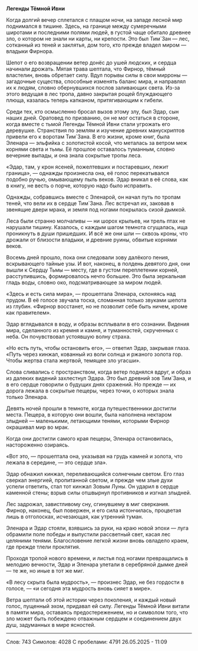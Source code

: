 **Легенды Тёмной Ивни** 

Когда долгий вечер сплетался с плащом ночи, на западе лесной мир поднимался в тишине. Здесь, на границе между сумеречными широтами и последними полями людей, в густой чаще обитало древнее зло, о котором не знали ни карты, ни крепости. Это был Тим`Зан — лес, сотканный из теней и заклятья, дом того, кто прежде владел миром — владыки Фирнора.

Шепот о его возвращении ветер донёс до ушей людских, и сердца начинали дрожать. Мятая трава шептала, что Фирнор, тёмный властелин, вновь обретает силу. Вдул порывы силы в свои мирроны — загадочные существа, способные изменять баланс мира, и направлял их к людям, словно обернувшихся послов заливающих света. Из-за этого ведущая в лес тропа, давно закрытая рощей блуждающего плюща, казалась теперь капканом, притягивающим к гибели.

Среди тех, кто осмысленно бросал вызов этому злу, был Эдар, сын наших дней. Оратовед по призванию, он не мог остаться в стороне, когда вместе с тьмой Легенды Тёмной Ивни стали угрожать его деревушке. Странствия по землям и изучение древних манускриптов привели его к воротам Тим`Зана. В его жизни, кроме книг, была Эленара — эльфийка с золотистой косой, что металась за ветром меж корнями света и тьмы. Её прошлое оставалось туманным, словно вечерние выпады, и она знала сокрытые тропы леса.

«Эдар, там, у крон ясеней, пожелтевших и постаревших, лежит граница», — однажды произнесла она, её голос перекатывался подобно ручью, омывающему пыль веков. Эдар вникал в её слова, как в книгу, не весть о порче, которую надо было исправить.

Однажды, собравшись вместе с Эленарой, он начал путь по тропам теней, что вели их в сердце Тим`Зана. Лес встречал их, заковав в звенящие двери мрака, и земля под ногами покрылась сизой дымкой.

Леса были странно молчаливы — ни шорох крыльев, ни трель птах не нарушали тишину. Казалось, с каждым шагом темнота сгущалась, ища проникнуть в души пришедших. И всё же они шли — сквозь кроны, что дрожали от близости владыки, и древние руины, обвитые корнями веков.

Восемь дней прошло, пока они следовали зову далёкого пения, вскрывающего тайные узы. И вот, наконец, в полдень девятого дня, они вышли к Сердцу Тьмы — месту, где в густом переплетении корней, расступившись, формировалось нечто большее. Это была зеркальная гладь воды, словно око, подсматривающее за миром людей.

«Здесь и есть сила мира», — прошептала Эленара, склоняясь над прудом. В её голосе звучала тоска, сломанная только звуками шепота из глубин. «Фирнор восстанет, но не позволит себе быть ничем, кроме как правителем».

Эдар вглядывался в воду, и образы всплывали в его сознании. Видения мира, сделанного из кремня и камня, и туманностей, скрученных с неба. Он почувствовал устоявшую волну страха.

«Но есть путь, чтобы остановить его», — ответил Эдар, закрывая глаза. «Путь через кинжал, кованный из воли солнца и ржаного золота гор. Чтобы жертва стала жертвой, темящее зло угасши».

Слова сливались с пространством, когда ветер поднялся вдруг, и образ из далеких видений захлестнул Эдара. Это был древний зов Тим`Зана, и в его сердце говорили о будущих днях сражений. Но прежде — их дорога лежала в сокрытые пещеры, через точки, о которых знала только Эленара.

Девять ночей прошли в темноте, когда путешественники достигли места. Пещера, в которую они вошли, была наполнена нектаром злыдней — маленькими, летающими тенями, которыми Фирнор окрашивал мир во мрак.

Когда они достигли самого края пещеры, Эленара остановилась, настороженно озираясь.

«Вот это, — прошептала она, указывая на грудь камней и золота, что лежала в середине, — это сердце зла».

Эдар обнажил кинжал, переливающийся солнечным светом. Его глаз сверкал энергией, пропитанной светом, и прежде чем злые духи успели ответить, стал тот кинжал Зовым Луны. Он ударил в сердце каменной стены; взрыв силы отшвырнул противников и изгнал злыдней.

Лес задрожал, завистливому сну, сгинувшему в миг сверкания. Фирнор, наконец, был повержен, и его сила истончилась, процветая лишь в отголосках, исчезающая, как утренний туман.

Эленара и Эдар стояли, взявшись за руки, на краю новой эпохи — луга обрамили поле победы и выпустили рассветный свет, касая лес целяними тенями. Благословение легкой жизни вновь овладело краем, где прежде тлели проклятия.

Проходя тропой нового времени, и листья под ногами превращались в мелодию вечности, Эдар и Эленара улетали в серебряной дымке дней — те же, но иные в тот же миг.

«В лесу скрыта была мудрость», — произнес Эдар, не без гордости в голосе, — «и сегодня эта мудрость вновь сияет в мире».

Ветра шептали об этой истории через поколения, и каждый новый голос, пущенный эхом, придавал ей силу. Легенды Тёмной Ивни витали в памяти мира, оставаясь предостережением, но и символом того, что зло может быть побеждено отважным сердцем и соединением двух душ, задуманных в мире ясностей.

***
Слов: 743
Симолов: 4028
С пробелами: 4791
26.05.2025 - 11:09